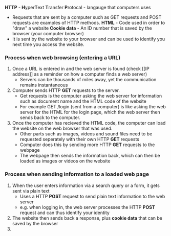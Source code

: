 
**HTTP** - **H**yper**T**ext **T**ransfer **P**rotocal - langauge that computers uses
- Requests that are sent by a computer such as GET requests and POST requests are examples of HTTP methods.
**HTML** - Code used in order to "draw" a website 
**Cookie data** - An ID number that is saved by the browser (your computer browser) 
- It is sent by the website to your browser and can be used to identify you next time you access the website.
### Process when web browsing (entering a URL)
1. Once a URL is entered in and the web server is found (check [[IP address]] as a reminder on how a computer finds a web server)
	- Servers can be thousands of miles away, yet the communication remains instantaneous
2.  Computer sends HTTP **GET** requests to the server.
	- Get requests is the computer asking the web server for information such as document name and the HTML code of the website 
	- For example GET /login (sent from a computer) is like asking the web server for the HTML for the login page, which the web server then sends back to the computer.
3. Once the computer has recieved the HTML code, the computer can load the website on the web browser that was used.
	- Other parts such as images, videos and sound files need to be requested seperately with their own HTTP **GET** requests
	- Computer does this by sending more HTTP **GET** requests to the webpage
	- The webpage then sends the information back, which can then be loaded as images or videos on the website
### Process when sending information to a loaded web page
1. When the user enters information via a search query or a form, it gets sent via plain text
	- Uses a HTTP **POST** request to send plain text information to the web server
	- e.g. when logging in, the web server processes the HTTP **POST** request and can thus identify your identity
2. The website then sends back a response, plus **cookie data** that can be saved by the browser
1. 
